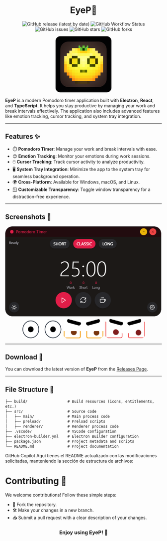 <div align="center">

# EyeP👀

![GitHub release (latest by date)](https://img.shields.io/github/v/release/mafifa/eyep?style=for-the-badge)
![GitHub Workflow Status](https://img.shields.io/github/actions/workflow/status/mafifa/eyep/releases.yml?style=for-the-badge)
![GitHub issues](https://img.shields.io/github/issues/mafifa/eyep?style=for-the-badge)
![GitHub stars](https://img.shields.io/github/stars/mafifa/eyep?style=for-the-badge)
![GitHub forks](https://img.shields.io/github/forks/mafifa/eyep?style=for-the-badge)

</div>

<div align="center">
<img src="resources/icon.png" alt="EyeP Icon" width="180" style="border-radius: 15px;">
</div>

**EyeP** is a modern Pomodoro timer application built with **Electron**, **React**, and **TypeScript**. It helps you stay productive by managing your work and break intervals effectively. The application also includes advanced features like emotion tracking, cursor tracking, and system tray integration.

---

## Features ✨

- ⏱️ **Pomodoro Timer**: Manage your work and break intervals with ease.
- 😊 **Emotion Tracking**: Monitor your emotions during work sessions.
- 🖱️ **Cursor Tracking**: Track cursor activity to analyze productivity.
- 🖥️ **System Tray Integration**: Minimize the app to the system tray for seamless background operation.
- 🌍 **Cross-Platform**: Available for Windows, macOS, and Linux.
- 🪟 **Customizable Transparency**: Toggle window transparency for a distraction-free experience.

---

## Screenshots 📸

<div align="center">
<img src="resources/pomodoro-main.png" alt="EyeP Icon" style="border-radius: 15px;">
</div>

<div align="center">
<img src="resources/eyes-normal.png" width="130" alt="EyeP Icon" style="border-radius: 15px;">
<img src="resources/suspicius.png" width="130" alt="EyeP Icon" style="border-radius: 15px;">
<img src="resources/angry.png" width="130" alt="EyeP Icon" style="border-radius: 15px;">
</div>

---

## Download 🚀

You can download the latest version of **EyeP** from the [Releases Page](https://github.com/mafifa/eyep/releases).

---

## File Structure 📂

```plaintext
├── build/                  # Build resources (icons, entitlements, etc.)
├── src/                    # Source code
│   ├── main/               # Main process code
│   ├── preload/            # Preload scripts
│   ├── renderer/           # Renderer process code
├── .vscode/                # VSCode configuration
├── electron-builder.yml    # Electron Builder configuration
├── package.json            # Project metadata and scripts
└── README.md               # Project documentation
```

GitHub Copilot
Aquí tienes el README actualizado con las modificaciones solicitadas, manteniendo la sección de estructura de archivos:

# Contributing 🤝

We welcome contributions! Follow these simple steps:

- 🍴 Fork the repository.
- 🛠️ Make your changes in a new branch.
- 📥 Submit a pull request with a clear description of your changes.

<div align="center">

### **Enjoy using EyeP! 🎉**

</div>
